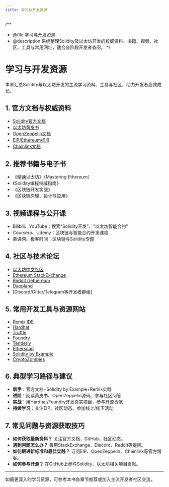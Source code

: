 ```yaml
---
title: 学习与开发资源
---
```


/**
 * @file 学习与开发资源
 * @description 系统整理Solidity及以太坊开发的权威资料、书籍、视频、社区、工具与常用网址，适合各阶段开发者查阅。
 */

# 学习与开发资源

本章汇总Solidity与以太坊开发的主流学习资料、工具与社区，助力开发者高效成长。

## 1. 官方文档与权威资料
- [Solidity官方文档](https://docs.soliditylang.org/zh/v0.8.21/)
- [以太坊黄皮书](https://ethereum.github.io/yellowpaper/paper.pdf)
- [OpenZeppelin文档](https://docs.openzeppelin.com/contracts/)
- [EIP/Ethereum标准](https://eips.ethereum.org/)
- [Chainlink文档](https://docs.chain.link/)

## 2. 推荐书籍与电子书
- 《精通以太坊》（Mastering Ethereum）
- 《Solidity编程权威指南》
- 《区块链开发实战》
- 《区块链原理、设计与应用》

## 3. 视频课程与公开课
- Bilibili、YouTube：搜索"Solidity开发"、"以太坊智能合约"
- Coursera、Udemy：区块链与智能合约开发课程
- 慕课网、极客时间：区块链与Solidity专题

## 4. 社区与技术论坛
- [以太坊中文社区](https://ethfans.org/)
- [Ethereum StackExchange](https://ethereum.stackexchange.com/)
- [Reddit r/ethereum](https://www.reddit.com/r/ethereum/)
- [Dappland](https://dappland.com/)
- [Discord/Gitter/Telegram等开发者群组]

## 5. 常用开发工具与资源网站
- [Remix IDE](https://remix.ethereum.org/)
- [Hardhat](https://hardhat.org/)
- [Truffle](https://trufflesuite.com/)
- [Foundry](https://book.getfoundry.sh/)
- [Tenderly](https://tenderly.co/)
- [Etherscan](https://etherscan.io/)
- [Solidity by Example](https://solidity-by-example.org/)
- [CryptoZombies](https://cryptozombies.io/)

## 6. 典型学习路径与建议
- **新手**：官方文档+Solidity by Example+Remix实践
- **进阶**：阅读黄皮书、OpenZeppelin源码、参与社区问答
- **实战**：用Hardhat/Foundry开发真实项目，参与开源贡献
- **持续学习**：关注EIP、社区动态、参加线上/线下活动

## 7. 常见问题与资源获取技巧
- **如何获取最新资料？** 关注官方文档、GitHub、社区动态。
- **遇到问题怎么办？** 善用StackExchange、Discord、Reddit等提问。
- **如何跟进新标准和最佳实践？** 订阅EIP、OpenZeppelin、Chainlink等官方博客。
- **如何参与开源？** 在GitHub上参与Solidity、以太坊相关项目贡献。

---

如需更深入的学习资源，可参考本书各章节推荐或加入主流开发者社区交流。 